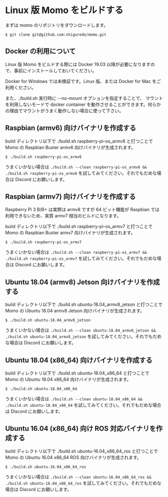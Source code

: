 # Linux 版 Momo をビルドする

まずは momo のリポジトリをダウンロードします。

```shell
$ git clone git@github.com:shiguredo/momo.git
```

## Docker の利用について

Linux 版 Momo をビルドする際には Docker 19.03 以降が必要になりますので、事前にインストールしておいてください。

Docker for Windows では未検証です。Linux 版、または Docker for Mac をご利用ください。

また、./build.sh 実行時に --no-mount オプションを指定することで、
マウントを利用しないモードで docker container を動作させることができます。何らかの理由でマウントがうまく動作しない場合に使って下さい。

## Raspbian (armv6) 向けバイナリを作成する

build ディレクトリ以下で ./build.sh raspberry-pi-os_armv6 と打つことで Momo の Raspbian Buster armv6 向けバイナリが生成されます。

```shell
$ ./build.sh raspberry-pi-os_armv6
```

うまくいかない場合は `./build.sh --clean raspberry-pi-os_armv6 && ./build.sh raspberry-pi-os_armv6` を試してみてください。それでもだめな場合は Discord にお願いします。

## Raspbian (armv7) 向けバイナリを作成する

Raspberry Pi 3 B/B+ は実際は armv8 ですが 64 ビット機能が Raspbian では利用できないため、実質 armv7 相当のビルドになります。

build ディレクトリ以下で ./build.sh raspberry-pi-os_armv7 と打つことで Momo の Raspbian Buster armv7 向けバイナリが生成されます。

```shell
$ ./build.sh raspberry-pi-os_armv7
```

うまくいかない場合は `./build.sh --clean raspberry-pi-os_armv7 && ./build.sh raspberry-pi-os_armv7` を試してみてください。それでもだめな場合は Discord にお願いします。

## Ubuntu 18.04 (armv8) Jetson 向けバイナリを作成する

build ディレクトリ以下で ./build.sh ubuntu-18.04_armv8_jetson と打つことで Momo の Ubuntu 18.04 armv8 Jetson 向けバイナリが生成されます。

```shell
$ ./build.sh ubuntu-18.04_armv8_jetson
```

うまくいかない場合は `./build.sh --clean ubuntu-18.04_armv8_jetson && ./build.sh ubuntu-18.04_armv8_jetson` を試してみてください。それでもだめな場合は Discord にお願いします。

## Ubuntu 18.04 (x86_64) 向けバイナリを作成する

build ディレクトリ以下で ./build.sh ubuntu-18.04_x86_64 と打つことで Momo の Ubuntu 18.04 x86_64 向けバイナリが生成されます。

```shell
$ ./build.sh ubuntu-18.04_x86_64
```

うまくいかない場合は `./build.sh --clean ubuntu-18.04_x86_64 && ./build.sh ubuntu-18.04_x86_64` を試してみてください。それでもだめな場合は Discord にお願いします。


## Ubuntu 16.04 (x86_64) 向け ROS 対応バイナリを作成する

build ディレクトリ以下で ./build.sh ubuntu-16.04_x86_64_ros と打つことで Momo の Ubuntu 16.04 x86_64 ROS 向けバイナリが生成されます。

```shell
$ ./build.sh ubuntu-16.04_x86_64_ros
```

うまくいかない場合は `./build.sh --clean ubuntu-16.04_x86_64_ros && ./build.sh ubuntu-16.04_x86_64_ros` を試してみてください。それでもだめな場合は Discord にお願いします。
